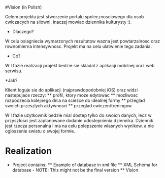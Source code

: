 #Vision (in Polish)

Celem projektu jest stworzenie portalu spolecznosciowego dla osob cwiczacych na silowni, inaczej mowiac dziennika kulturysty :).

* Dlaczego?

W celu osiagniecia wymarzonych rezultatow wazna jest powtarzalnosc oraz rownomierna intensywnosc. Projekt ma na celu ulatwienie tego zadania.

* Co?

W I fazie realizacji projekt bedzie sie skladal z aplikacji mobilnej oraz web serwisu.

*Jak?

Klient loguje sie do aplikacji (najprawdopodobniej iOS) oraz widzi nastepujace rzeczy:
** profil, ktory moze edytowac
** mozliwosc rozpoczecia kolejnego dnia na sciezce do idealnej formy
** przeglad swoich przeszlych aktywnosci
** przeglad cwiczen/treningow

W I fazie uzytkownik bedzie mial dostep tylko do swoich danych, lecz w przyszlosci jest zaplanowane dodanie udostepnienia dziennika. Dziennik jest rzecza personalna i ma na celu polepszenie wlasnych wynikow, a nie ogloszenie swiatu o swojej formie.

# Realization
* Project contains:
** Example of database in xml file
** XML Schema for database - NOTE: This might not be the final version
** Vision

